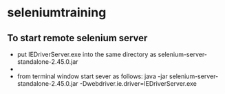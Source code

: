 # seleniumtraining

## To start remote selenium server
- put IEDriverServer.exe into the same directory as selenium-server-standalone-2.45.0.jar
- 
- from terminal window start sever as follows: java -jar selenium-server-standalone-2.45.0.jar -Dwebdriver.ie.driver=IEDriverServer.exe
